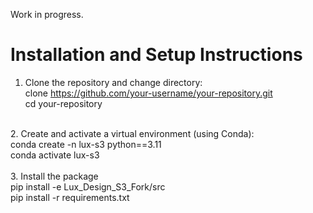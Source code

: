 Work in progress. 

# Installation and Setup Instructions

1. Clone the repository and change directory: <br>
   clone https://github.com/your-username/your-repository.git <br>
   cd your-repository <br>
<br>
2. Create and activate a virtual environment (using Conda): <br>
   conda create -n lux-s3 python==3.11 <br>
   conda activate lux-s3 <br>
<br>
3. Install the package  <br>
   pip install -e Lux_Design_S3_Fork/src <br>
   pip install -r requirements.txt <br>
